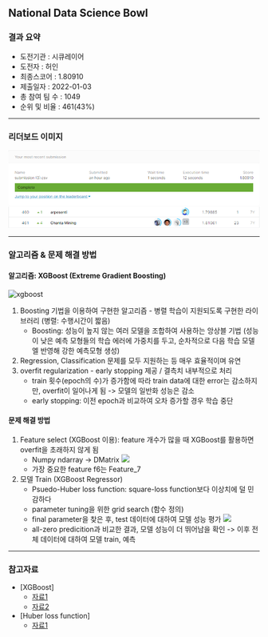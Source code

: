 ## National Data Science Bowl


### 결과 요약

* 도전기관 : 시큐레이어
* 도전자 : 허인
* 최종스코어 : 1.80910
* 제출일자 : 2022-01-03
* 총 참여 팀 수 : 1049
* 순위 및 비율 :  461(43%)

----------

### 리더보드 이미지

![결과](screenshot/scoreBowl.png)
![결과](screenshot/boardBowl.png)

----------

### 알고리즘 & 문제 해결 방법

#### 알고리즘: XGBoost (Extreme Gradient Boosting)
  ![xgboost](screenshot/xgboost.jpg)
  1. Boosting 기법을 이용하여 구현한 알고리즘 - 병렬 학습이 지원되도록 구현한 라이브러리 (병렬: 수행시간이 짧음)
     - Boosting: 성능이 높지 않는 여러 모델을 조합하여 사용하는 앙상블 기법
                (성능이 낮은 예측 모형들의 학습 에러에 가중치를 두고, 순차적으로 다음 학습 모델엘 반영해 강한 예측모형 생성)
  2. Regression, Classification 문제를 모두 지원하는 등 매우 효율적이며 유연
  3. overfit regularization - early stopping 제공 / 결측치 내부적으로 처리
     - train 횟수(epoch의 수)가 증가함에 따라 train data에 대한 error는 감소하지만, overfit이 일어나게 됨 -> 모델의 일반화 성능은 감소
     - early stopping: 이전 epoch과 비교하여 오차 증가할 경우 학습 중단

#### 문제 해결 방법
  1. Feature select (XGBoost 이용): feature 개수가 많을 때 XGBoost를 활용하면 overfit을 초래하지 않게 됨
     - Numpy ndarray -> DMatrix
       <img src="screenshot/features.png">
     - 가장 중요한 feature f6는 Feature_7<br>
  2. 모델 Train (XGBoost Regressor)
     - Psuedo-Huber loss function: square-loss function보다 이상치에 덜 민감하다
     - parameter tuning을 위한 grid search (함수 정의)
     - final parameter을 찾은 후, test 데이터에 대하여 모델 성능 평가
       <img src="screenshot/Comparison.png">
     - all-zero predicition과 비교한 결과, 모델 성능이 더 뛰어남을 확인 -> 이후 전체 데이터에 대하여 모델 train, 예측



-----------

### 참고자료

- [XGBoost]
  - [자료1](https://xgboost.readthedocs.io/en/stable/tutorials/model.html)
  - [자료2](https://www.sciencedirect.com/science/article/pii/S2090447921000125)
- [Huber loss function]
  - [자료1](https://alexisalulema.com/2017/12/07/loss-functions-part-1/)

